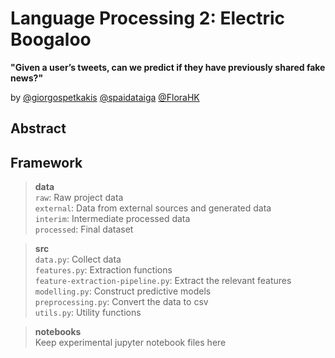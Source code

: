 # Language Processing 2: Electric Boogaloo

__"Given a user’s tweets, can we predict if they have previously shared fake news?"__

by 
[@giorgospetkakis](github.com/giorgospetkakis "Giorgos Petkakis")  [@spaidataiga](github.com/spaidataiga "Sara Vera Marjanovic")  [@FloraHK](github.com/FloraHK "Flora Haahr Kringelbach")

## Abstract  



## Framework

> __data__  
`raw`: Raw project data  
`external`: Data from external sources and generated data  
`interim`: Intermediate processed data  
`processed`: Final dataset  


> __src__  
`data.py`: Collect data  
`features.py`: Extraction functions  
`feature-extraction-pipeline.py`: Extract the relevant features  
`modelling.py`: Construct predictive models  
`preprocessing.py`: Convert the data to csv  
`utils.py`: Utility functions


> __notebooks__  
Keep experimental jupyter notebook files here
